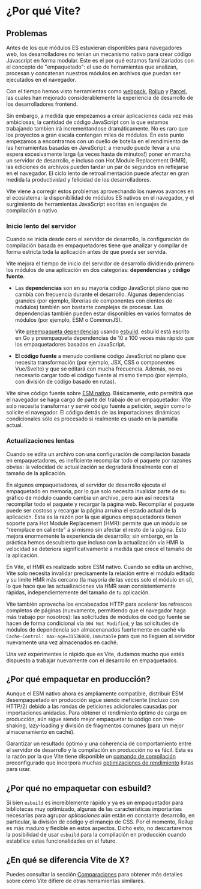 # ¿Por qué Vite?

## Problemas

Antes de los que módulos ES estuvieran disponibles para navegadores web, los desarrolladores no tenían un mecanismo nativo para crear código Javascript en forma modular. Este es el por qué estamos familizariados con el concepto de "empaquetado": el uso de herramientas que analizan, procesan y concatenan nuestros módulos en archivos que puedan ser ejecutados en el navegador.

Con el tiempo hemos visto herramientas como [webpack](https://webpack.js.org/), [Rollup](https://rollupjs.org) y [Parcel](https://parceljs.org/), las cuales han mejorado considerablemente la experiencia de desarrollo de los desarrolladores frontend.

Sin embargo, a medida que empezamos a crear aplicaciones cada vez más ambiciosas, la cantidad de código JavaScript con la que estamos trabajando tambien irá incrementandose dramáticamente. No es raro que los proyectos a gran escala contengan miles de módulos. En este punto empezamos a encontrarnos con un cuello de botella en el rendimiento de las herramientas basadas en JavaScript: a menudo puede llevar a una espera excesivamente larga (¡a veces hasta de minutos!) poner en marcha un servidor de desarrollo, e incluso con Hot Module Replacement (HMR), las ediciones de archivos pueden tardar un par de segundos en reflejarse en el navegador. El ciclo lento de retroalimentación puede afectar en gran medida la productividad y felicidad de los desarrolladores.

Vite viene a corregir estos problemas aprovechando los nuevos avances en el ecosistema: la disponibilidad de módulos ES nativos en el navegador, y el surgimiento de herramientas JavaScript escritas en lenguajes de compilación a nativo.

### Inicio lento del servidor

Cuando se inicia desde cero el servidor de desarrollo, la configuración de compilación basada en empaquetadores tiene que analizar y compilar de forma estricta toda la aplicación antes de que pueda ser servida.

Vite mejora el tiempo de inicio del servidor de desarrollo dividiendo primero los módulos de una aplicación en dos categorías: **dependencias** y **código fuente**.

- Las **dependencias** son en su mayoría código JavaScript plano que no cambia con frecuencia durante el desarrollo. Algunas dependencias grandes (por ejemplo, librerías de componentes con cientos de módulos) también son bastante complejas de procesar. Las dependencias también pueden estar disponibles en varios formatos de módulos (por ejemplo, ESM o CommonJS).

  Vite [preempaqueta dependencias](./dep-pre-bundling) usando [esbuild](https://esbuild.github.io/). esbuild está escrito en Go y preempaqueta dependencias de 10 a 100 veces más rápido que los empaquetadores basados en JavaScript.

- **El código fuente** a menudo contiene código JavaScript no plano que necesita transformación (por ejemplo, JSX, CSS o componentes Vue/Svelte) y que se editará con mucha frecuencia. Además, no es necesario cargar todo el código fuente al mismo tiempo (por ejemplo, con división de código basado en rutas).

Vite sirve código fuente sobre [ESM nativo](https://developer.mozilla.org/en-US/docs/Web/JavaScript/Guide/Modules). Básicamente, esto permitirá que el navegador se haga cargo de parte del trabajo de un empaquetador: Vite solo necesita transformar y servir código fuente a petición, según como lo solicite el navegador. El código detrás de las importaciones dinámicas condicionales sólo es procesado si realmente es usado en la pantalla actual.

<script setup>
import bundlerSvg from '../images/bundler.svg?raw'
import esmSvg from '../images/esm.svg?raw'
</script>
<svg-image :svg="bundlerSvg" />
<svg-image :svg="esmSvg" />

### Actualizaciones lentas

Cuando se edita un archivo con una configuración de compilación basada en empaquetadores, es ineficiente recompilar todo el paquete por razones obvias: la velocidad de actualización se degradará linealmente con el tamaño de la aplicación.

En algunos empaquetadores, el servidor de desarrollo ejecuta el empaquetado en memoria, por lo que solo necesita invalidar parte de su gráfico de módulo cuando cambia un archivo, pero aún así necesita recompilar todo el paquete y recargar la página web. Recompilar el paquete puede ser costoso y recargar la página arruina el estado actual de la aplicación. Esta es la razón por la que algunos empaquetadores tienen soporte para Hot Module Replacement (HMR): permite que un módulo se "reemplace en caliente" a sí mismo sin afectar el resto de la página. Esto mejora enormemente la experiencia de desarrollo; sin embargo, en la práctica hemos descubierto que incluso con la actualización vía HMR la velocidad se deteriora significativamente a medida que crece el tamaño de la aplicación.

En Vite, el HMR es realizado sobre ESM nativo. Cuando se edita un archivo, Vite solo necesita invalidar precisamente la relación entre el módulo editado y su límite HMR más cercano (la mayoría de las veces solo el módulo en sí), lo que hace que las actualizaciones vía HMR sean consistentemente rápidas, independientemente del tamaño de tu aplicación.

Vite también aprovecha los encabezados HTTP para acelerar los refrescos completos de páginas (nuevamente, permitiendo que el navegador haga más trabajo por nosotros): las solicitudes de módulos de código fuente se hacen de forma condicional vía `304 Not Modified`, y las solicitudes de módulos de dependencia son almacenanados fuertemente en caché vía `Cache-Control: max-age=31536000,immutable` para que no lleguen al servidor nuevamente una vez almacenados en caché.

Una vez experimentes lo rápido que es Vite, dudamos mucho que estés dispuesto a trabajar nuevamente con el desarrollo en empaquetados.

## ¿Por qué empaquetar en producción?

Aunque el ESM nativo ahora es ampliamente compatible, distribuir ESM desempaquetado en producción sigue siendo ineficiente (incluso con HTTP/2) debido a las rondas de peticiones adicionales causadas ​​por importaciones anidadas. Para obtener el rendimiento óptimo de carga en producción, aún sigue siendo mejor empaquetar tu código con tree-shaking, lazy-loading y división de fragmentos comunes (para un mejor almacenamiento en caché).

Garantizar un resultado óptimo y una coherencia de comportamiento entre el servidor de desarrollo y la compilación en producción no es fácil. Esta es la razón por la que Vite tiene disponible un [comando de compilación](./build) preconfigurado que incorpora muchas [optimizaciones de rendimiento](./features#optimizaciones-de-compilacion) listas para usar.

## ¿Por qué no empaquetar con esbuild?

Si bien `esbuild` es increíblemente rápido y ya es un empaquetador para bibliotecas muy optimizado, algunas de las características importantes necesarias para agrupar _aplicaciones_ aún están en constante desarrollo, en particular, la división de código y el manejo de CSS. Por el momento, Rollup es más maduro y flexible en estos aspectos. Dicho esto, no descartaremos la posibilidad de usar `esbuild` para la compilación en producción cuando estabilice estas funcionalidades en el futuro.

## ¿En qué se diferencia Vite de X?

Puedes consultar la sección [Comparaciones](./comparisons) para obtener más detalles sobre cómo Vite difiere de otras herramientas similares.
